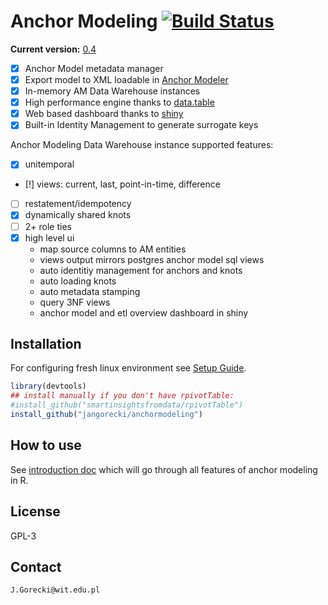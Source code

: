 # Anchor Modeling [![Build Status](https://travis-ci.org/jangorecki/anchormodeling.svg?branch=master)](https://travis-ci.org/jangorecki/anchormodeling)

**Current version:** [0.4](NEWS.md)  

- [x] Anchor Model metadata manager
- [x] Export model to XML loadable in [Anchor Modeler](https://roenbaeck.github.io/anchor/)
- [x] In-memory AM Data Warehouse instances
- [x] High performance engine thanks to [data.table](https://github.com/Rdatatable/data.table/wiki)
- [x] Web based dashboard thanks to [shiny](http://shiny.rstudio.com)
- [x] Built-in Identity Management to generate surrogate keys

Anchor Modeling Data Warehouse instance supported features:  

- [x] unitemporal
- [!] views: current, last, point-in-time, difference
- [ ] restatement/idempotency
- [x] dynamically shared knots
- [ ] 2+ role ties
- [x] high level ui
  - map source columns to AM entities
  - views output mirrors postgres anchor model sql views
  - auto identitiy management for anchors and knots
  - auto loading knots
  - auto metadata stamping
  - query 3NF views
  - anchor model and etl overview dashboard in shiny

## Installation

For configuring fresh linux environment see [Setup Guide](inst/doc/setup.md).

```r
library(devtools)
## install manually if you don't have rpivotTable:
#install_github("smartinsightsfromdata/rpivotTable")
install_github("jangorecki/anchormodeling")
```

## How to use

See [introduction doc](inst/doc/anchormodeling.md) which will go through all features of anchor modeling in R.

## License

GPL-3  

## Contact

`J.Gorecki@wit.edu.pl`
